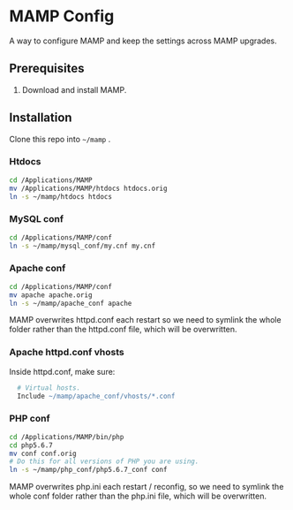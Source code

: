 # MAMP Config

A way to configure MAMP and keep the settings across MAMP upgrades.

## Prerequisites

1. Download and install MAMP.

## Installation

Clone this repo into `~/mamp` .

### Htdocs

```bash
cd /Applications/MAMP
mv /Applications/MAMP/htdocs htdocs.orig
ln -s ~/mamp/htdocs htdocs
```

### MySQL conf

```bash
cd /Applications/MAMP/conf
ln -s ~/mamp/mysql_conf/my.cnf my.cnf
```


### Apache conf

```bash
cd /Applications/MAMP/conf
mv apache apache.orig
ln -s ~/mamp/apache_conf apache
```

MAMP overwrites httpd.conf each restart so we need to symlink the whole folder rather than the httpd.conf file, which will be overwritten.


### Apache httpd.conf vhosts

Inside httpd.conf, make sure:

```apache
  # Virtual hosts.
  Include ~/mamp/apache_conf/vhosts/*.conf
```


### PHP conf

```bash
cd /Applications/MAMP/bin/php
cd php5.6.7
mv conf conf.orig
# Do this for all versions of PHP you are using.
ln -s ~/mamp/php_conf/php5.6.7_conf conf
```

MAMP overwrites php.ini each restart / reconfig, so we need to symlink the whole conf folder rather than the php.ini file, which will be overwritten.


